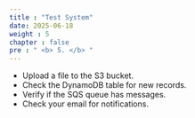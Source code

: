 ```yaml
---
title : "Test System"
date: 2025-06-18
weight : 5
chapter : false
pre : " <b> 5. </b> "
---
```

- Upload a file to the S3 bucket.
- Check the DynamoDB table for new records.
- Verify if the SQS queue has messages.
- Check your email for notifications.